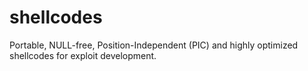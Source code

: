 # shellcodes
Portable, NULL-free, Position-Independent (PIC) and highly optimized shellcodes for exploit development.
